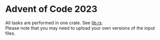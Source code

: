 # Advent of Code 2023

All tasks are performed in one crate. See [lib.rs](src/lib.rs).  
Please note that you may need to upload your own versions of the input files.
